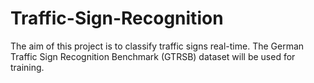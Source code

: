 # Traffic-Sign-Recognition

The aim of this project is to classify traffic signs real-time. 
The German Traffic Sign Recognition Benchmark (GTRSB) dataset will be used for training.
